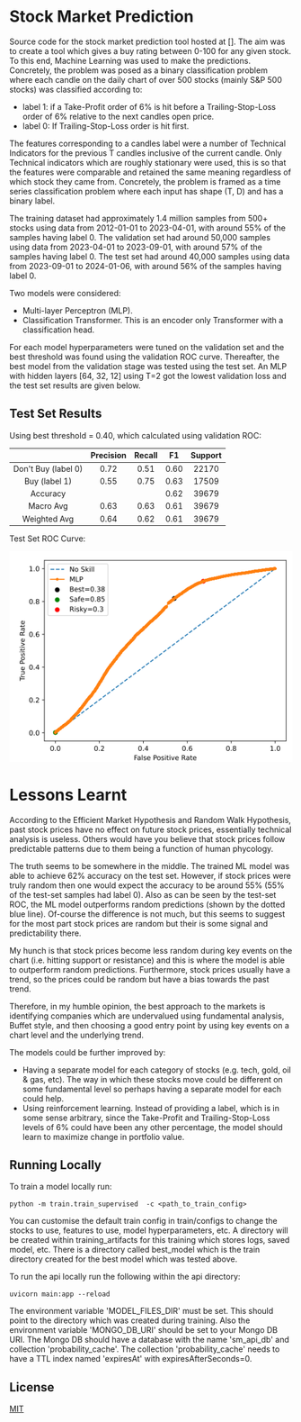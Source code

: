 # Stock Market Prediction

Source code for the stock market prediction tool hosted at []. The aim was to create a tool which gives a buy rating between 0-100 for any given stock. To this end, Machine Learning was used to make the predictions. Concretely, the problem was posed as a binary classification problem where each candle on the daily chart of over 500 stocks (mainly S&P 500 stocks) was classified according to:

- label 1: if a Take-Profit order of 6% is hit before a Trailing-Stop-Loss order of 6% relative to the next candles open price.
- label 0: If Trailing-Stop-Loss order is hit first.

The features corresponding to a candles label were a number of Technical Indicators for the previous T candles inclusive of the current candle. Only Technical indicators which are roughly stationary were used, this is so that the features were comparable and retained the same meaning regardless of which stock they came from. Concretely, the problem is framed as a time series classification problem where each input has shape (T, D) and has a binary label.

The training dataset had approximately 1.4 million samples from 500+ stocks using data from 2012-01-01 to 2023-04-01, with around 55% of the samples having label 0. The validation set had around 50,000 samples using data from 2023-04-01 to 2023-09-01, with around 57% of the samples having label 0. The test set had around 40,000 samples using data from 2023-09-01 to 2024-01-06, with around 56% of the samples having label 0.

Two models were considered:

- Multi-layer Perceptron (MLP).
- Classification Transformer. This is an encoder only Transformer with a classification head.

For each model hyperparameters were tuned on the validation set and the best threshold was found using the validation ROC curve. Thereafter, the best model from the validation stage was tested using the test set. An MLP with hidden layers [64, 32, 12] using T=2 got the lowest validation loss and the test set results are given below.

## Test Set Results

Using best threshold = 0.40, which calculated using validation ROC:

|                     | Precision | Recall |  F1  | Support |
| :-----------------: | :-------: | :----: | :--: | :-----: |
| Don't Buy (label 0) |   0.72    |  0.51  | 0.60 |  22170  |
|    Buy (label 1)    |   0.55    |  0.75  | 0.63 |  17509  |
|      Accuracy       |           |        | 0.62 |  39679  |
|      Macro Avg      |   0.63    |  0.63  | 0.61 |  39679  |
|    Weighted Avg     |   0.64    |  0.62  | 0.61 |  39679  |

Test Set ROC Curve:

![roc_curve](https://github.com/psyfb2/stock-prediction/blob/main/best_model/test_roc.png?raw=true)

# Lessons Learnt

According to the Efficient Market Hypothesis and Random Walk Hypothesis, past stock prices have no effect on future stock prices, essentially technical analysis is useless. Others would have you believe that stock prices follow predictable patterns due to them being a function of human phycology.

The truth seems to be somewhere in the middle. The trained ML model was able to achieve 62% accuracy on the test set. However, if stock prices were truly random then one would expect the accuracy to be around 55% (55% of the test-set samples had label 0). Also as can be seen by the test-set ROC, the ML model outperforms random predictions (shown by the dotted blue line). Of-course the difference is not much, but this seems to suggest for the most part stock prices are random but their is some signal and predictability there.

My hunch is that stock prices become less random during key events on the chart (i.e. hitting support or resistance) and this is where the model is able to outperform random predictions. Furthermore, stock prices usually have a trend, so the prices could be random but have a bias towards the past trend.

Therefore, in my humble opinion, the best approach to the markets is identifying companies which are undervalued using fundamental analysis, Buffet style, and then choosing a good entry point by using key events on a chart level and the underlying trend.

The models could be further improved by:

- Having a separate model for each category of stocks (e.g. tech, gold, oil & gas, etc). The way in which these stocks move could be different on some fundamental level so perhaps having a separate model for each could help.
- Using reinforcement learning. Instead of providing a label, which is in some sense arbitrary, since the Take-Profit and Trailing-Stop-Loss levels of 6% could have been any other percentage, the model should learn to maximize change in portfolio value.

## Running Locally

To train a model locally run:

```
python -m train.train_supervised  -c <path_to_train_config>
```

You can customise the default train config in train/configs to change the stocks to use, features to use, model hyperparameters, etc. A directory will be created within training_artifacts for this training which stores logs, saved model, etc. There is a directory called best_model which is the train directory created for the best model which was tested above.

To run the api locally run the following within the api directory:

```
uvicorn main:app --reload
```

The environment variable 'MODEL_FILES_DIR' must be set. This should point to the directory which was created during training. Also the environment variable 'MONGO_DB_URI' should be set to your Mongo DB URI. The Mongo DB should have a database with the name 'sm_api_db' and collection 'probability_cache'. The collection 'probability_cache' needs to have a TTL index named 'expiresAt' with expiresAfterSeconds=0.

## License

[MIT](https://choosealicense.com/licenses/mit/)

